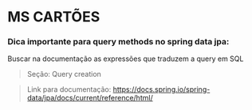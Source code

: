 # MS CARTÕES

### Dica importante para query methods no spring data jpa:

Buscar na documentação as expressões que traduzem a query em SQL

> Seção: Query creation

> Link para documentação: https://docs.spring.io/spring-data/jpa/docs/current/reference/html/